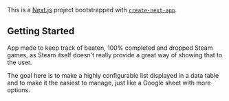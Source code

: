 This is a [Next.js](https://nextjs.org/) project bootstrapped with [`create-next-app`](https://github.com/vercel/next.js/tree/canary/packages/create-next-app).

## Getting Started

App made to keep track of beaten, 100% completed and dropped Steam games, as Steam itself doesn't really provide a great way of showing that to the user.

The goal here is to make a highly configurable list displayed in a data table and to make it the easiest to manage, just like a Google sheet with more options.
